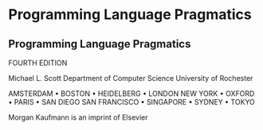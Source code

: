 # Programming Language Pragmatics

## Programming Language Pragmatics

FOURTH EDITION

Michael L. Scott  Department of Computer Science  University of Rochester

AMSTERDAM • BOSTON • HEIDELBERG • LONDON  NEW YORK • OXFORD • PARIS • SAN DIEGO  SAN FRANCISCO • SINGAPORE • SYDNEY • TOKYO

Morgan Kaufmann is an imprint of Elsevier

